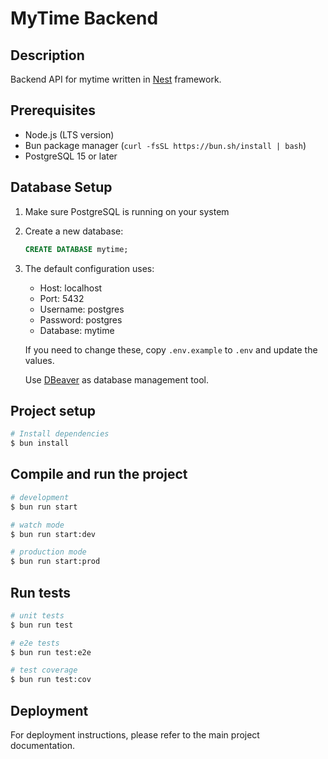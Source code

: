 # MyTime Backend

## Description

Backend API for mytime written in [Nest](https://github.com/nestjs/nest) framework.

## Prerequisites

- Node.js (LTS version)
- Bun package manager (`curl -fsSL https://bun.sh/install | bash`)
- PostgreSQL 15 or later

## Database Setup

1. Make sure PostgreSQL is running on your system
2. Create a new database:
   ```sql
   CREATE DATABASE mytime;
   ```
3. The default configuration uses:
   - Host: localhost
   - Port: 5432
   - Username: postgres
   - Password: postgres
   - Database: mytime

   If you need to change these, copy `.env.example` to `.env` and update the values.
   
   Use [DBeaver](https://dbeaver.io/) as database management tool.

## Project setup

```bash
# Install dependencies
$ bun install
```

## Compile and run the project

```bash
# development
$ bun run start

# watch mode
$ bun run start:dev

# production mode
$ bun run start:prod
```

## Run tests

```bash
# unit tests
$ bun run test

# e2e tests
$ bun run test:e2e

# test coverage
$ bun run test:cov
```

## Deployment

For deployment instructions, please refer to the main project documentation.

